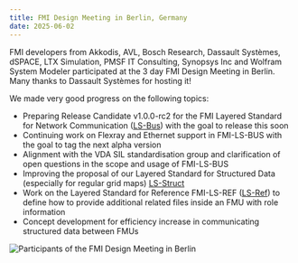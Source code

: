 ```yaml
---
title: FMI Design Meeting in Berlin, Germany
date: 2025-06-02
---
```


FMI developers from Akkodis, AVL, Bosch Research, Dassault Systèmes, dSPACE, LTX Simulation, PMSF IT Consulting, Synopsys Inc and Wolfram System Modeler participated at the 3 day FMI Design Meeting in Berlin.
Many thanks to Dassault Systèmes for hosting it!

We made very good progress on the following topics:
- Preparing Release Candidate v1.0.0-rc2 for the FMI Layered Standard for Network Communication ([LS-Bus](https://github.com/modelica/fmi-ls-bus)) with the goal to release this soon
- Continuing work on Flexray and Ethernet support in FMI-LS-BUS with the goal to tag the next alpha version
- Alignment with the VDA SIL standardisation group and clarification of open questions in the scope and usage of FMI-LS-BUS
- Improving the proposal of our Layered Standard for Structured Data (especially for regular grid maps) [LS-Struct](https://github.com/modelica/fmi-ls-struct)
- Work on the Layered Standard for Reference FMI-LS-REF ([LS-Ref](https://github.com/PMSFIT/fmi-ls-ref)) to define how to provide additional related files inside an FMU with role information
- Concept development for efficiency increase in communicating structured data between FMUs

![Participants of the FMI Design Meeting in Berlin](/assets/images/FMI-Design-Berlin-2025.jpg)  
